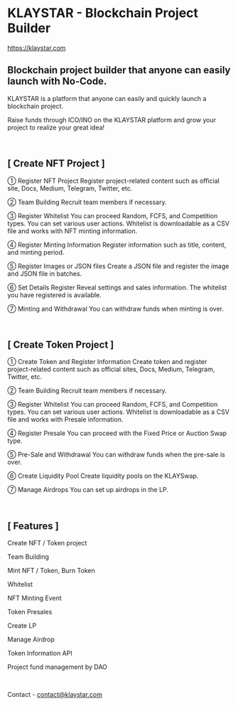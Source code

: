 # KLAYSTAR - Blockchain Project Builder

https://klaystar.com

## Blockchain project builder that anyone can easily launch with No-Code.


KLAYSTAR is a platform that anyone can easily and quickly launch a blockchain project.

Raise funds through ICO/INO on the KLAYSTAR platform and grow your project to realize your great idea!

<br/>

## [ Create NFT Project ]

① Register NFT Project
Register project-related content such as official site, Docs, Medium, Telegram, Twitter, etc.

② Team Building
Recruit team members if necessary.

③ Register Whitelist
You can proceed Random, FCFS, and Competition types.
You can set various user actions.
Whitelist is downloadable as a CSV file and works with NFT minting information.

④ Register Minting Information
Register information such as title, content, and minting period.

⑤ Register Images or JSON files
Create a JSON file and register the image and JSON file in batches.

⑥ Set Details
Register Reveal settings and sales information.
The whitelist you have registered is available.

⑦ Minting and Withdrawal
You can withdraw funds when minting is over.

<br/>

## [ Create Token Project ]

① Create Token and Register Information
Create token and register project-related content such as official sites, Docs, Medium, Telegram, Twitter, etc.

② Team Building
Recruit team members if necessary.

③ Register Whitelist
You can proceed Random, FCFS, and Competition types.
You can set various user actions.
Whitelist is downloadable as a CSV file and works with Presale information.

④ Register Presale
You can proceed with the Fixed Price or Auction Swap type.

⑤ Pre-Sale and Withdrawal
You can withdraw funds when the pre-sale is over.

⑥ Create Liquidity Pool
Create liquidity pools on the KLAYSwap.

⑦ Manage Airdrops
You can set up airdrops in the LP.

<br/>

## [ Features ]

Create NFT / Token project

Team Building

Mint NFT / Token, Burn Token

Whitelist

NFT Minting Event

Token Presales

Create LP

Manage Airdrop

Token Information API

Project fund management by DAO


<br/>

Contact - contact@klaystar.com